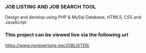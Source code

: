 ### JOB  LISTING AND JOB SEARCH TOOL
Design and develop using PHP & MySql Database, HTML5, CSS and JavaScript
### This project can be viewed live via the following url
https://www.myrepertoire.me/JOBLISTER/ 

